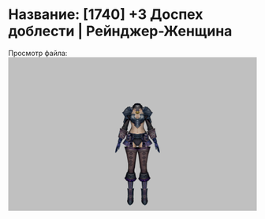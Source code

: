 # Название: [1740] +3 Доспех доблести | Рейнджер-Женщина

Просмотр файла:
![p030019.png](p030019.png)